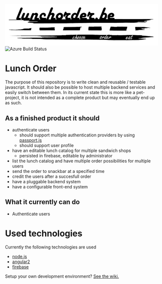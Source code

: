 ![lunchorder.be](src/logos/png/lunchorder-white-md-925x250.png?raw=true "Lunch Catalog")
![Azure Build Status][azure-build-status]

# Lunch Order
The purpose of this repository is to write clean and reusable / testable javascript. It should also be possible to host multiple backend services and easily switch between them.
In its current state this is more like a pet-project, it is not intended as a complete product but may eventually end up as such.

## As a finished product it should
- authenticate users
	- should support multiple authentication providers by using [passport.js]
	- should support user profile
- have an editable lunch catalog for multiple sandwich shops
	- persisted in firebase, editable by administrator
- list the lunch catalog and have multiple order possibilities for multiple users
- send the order to snackbar at a specified time
- credit the users after a succesfull order
- have a pluggable backend system
- have a configurable front-end system

## What it currently can do
- Authenticate users

# Used technologies
Currently the following technologies are used 
- [node.js]
- [angular2]
- [firebase]

Setup your own development environment? [See the wiki.](https://github.com/jvanderbiest/lunchorder/wiki/Developer-Guide)

   [angular2]: <https://github.com/angular/angular>
   [node.js]: <https://nodejs.org/en/download/>
   [firebase]: <http://www.firebase.com>
   [passport.js]: <http://passportjs.org/>
   [azure-build-status]: https://vanderbiest.visualstudio.com/DefaultCollection/_apis/public/build/definitions/3f3d82da-2f3e-4a05-b9b2-2ef3e33c554e/2/badge "Azure Build Status"   
